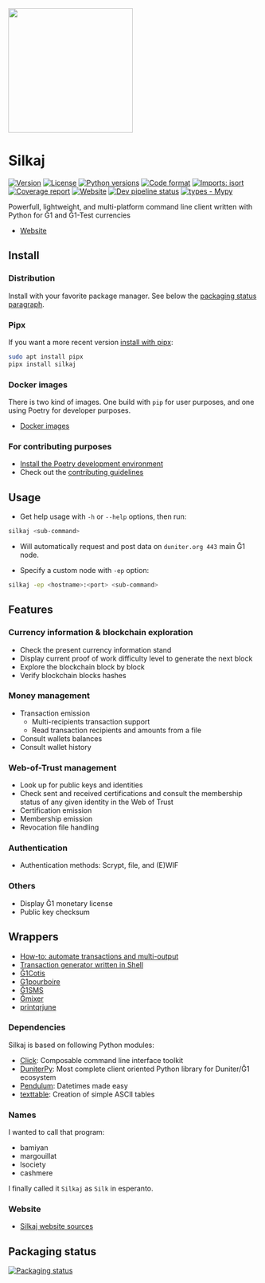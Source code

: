 <img src="https://git.duniter.org/clients/python/silkaj/raw/main/logo/silkaj_logo.svg" width="250" />

# Silkaj

[![Version](https://img.shields.io/pypi/v/silkaj.svg)](https://pypi.python.org/pypi/silkaj)
[![License](https://img.shields.io/pypi/l/silkaj.svg)](https://pypi.python.org/pypi/silkaj)
[![Python versions](https://img.shields.io/pypi/pyversions/silkaj.svg?logo=python&label=Python&logoColor=gold)](https://pypi.python.org/pypi/silkaj)
[![Code format](https://img.shields.io/badge/code%20style-black-000000.svg)](https://github.com/psf/black)
[![Imports: isort](https://img.shields.io/badge/%20imports-isort-%231674b1?style=flat&labelColor=ef8336)](https://pycqa.github.io/isort/)
[![Coverage report](https://git.duniter.org/clients/python/silkaj/badges/main/coverage.svg)](https://clients.duniter.io/python/silkaj/index.html)
[![Website](https://img.shields.io/website/https/silkaj.duniter.org.svg)](https://silkaj.duniter.org)
[![Dev pipeline status](https://git.duniter.org/clients/python/silkaj/badges/main/pipeline.svg)](https://git.duniter.org/clients/python/silkaj/)
[![types - Mypy](https://img.shields.io/badge/types-Mypy-blue.svg)](http://www.mypy-lang.org/)

Powerfull, lightweight, and multi-platform command line client written with Python for Ğ1 and Ğ1-Test currencies

- [Website](https://silkaj.duniter.org)

## Install

### Distribution

Install with your favorite package manager. See below the [packaging status paragraph](#packaging-status).

### Pipx

If you want a more recent version [install with pipx](doc/install_pipx.md):

```bash
sudo apt install pipx
pipx install silkaj
```

### Docker images

There is two kind of images. One build with `pip` for user purposes, and one using Poetry for developer purposes.

- [Docker images](doc/docker.md)

### For contributing purposes

- [Install the Poetry development environment](doc/install_poetry.md)
- Check out the [contributing guidelines](CONTRIBUTING.md)

## Usage

- Get help usage with `-h` or `--help` options, then run:

```bash
silkaj <sub-command>
```

- Will automatically request and post data on `duniter.org 443` main Ğ1 node.

- Specify a custom node with `-ep` option:

```bash
silkaj -ep <hostname>:<port> <sub-command>
```

## Features

### Currency information & blockchain exploration

- Check the present currency information stand
- Display current proof of work difficulty level to generate the next block
- Explore the blockchain block by block
- Verify blockchain blocks hashes

### Money management

- Transaction emission
  - Multi-recipients transaction support
  - Read transaction recipients and amounts from a file
- Consult wallets balances
- Consult wallet history

### Web-of-Trust management

- Look up for public keys and identities
- Check sent and received certifications and consult the membership status of any given identity in the Web of Trust
- Certification emission
- Membership emission
- Revocation file handling

### Authentication

- Authentication methods: Scrypt, file, and (E)WIF

### Others

- Display Ğ1 monetary license
- Public key checksum

## Wrappers

- [How-to: automate transactions and multi-output](doc/how-to_automate_transactions_and_multi-output.md)
- [Transaction generator written in Shell](https://gitlab.com/jytou/tgen)
- [Ğ1Cotis](https://git.duniter.org/matograine/g1-cotis)
- [G1pourboire](https://git.duniter.org/matograine/g1pourboire)
- [Ğ1SMS](https://git.duniter.org/clients/G1SMS/)
- [Ğmixer](https://git.duniter.org/tuxmain/gmixer-py/)
- [printqrjune](https://github.com/jbar/printqrjune)

### Dependencies

Silkaj is based on following Python modules:

- [Click](https://click.palletsprojects.com/): Composable command line interface toolkit
- [DuniterPy](https://git.duniter.org/clients/python/duniterpy/): Most complete client oriented Python library for Duniter/Ğ1 ecosystem
- [Pendulum](https://pendulum.eustace.io/): Datetimes made easy
- [texttable](https://github.com/foutaise/texttable/): Creation of simple ASCII tables

### Names

I wanted to call that program:

- bamiyan
- margouillat
- lsociety
- cashmere

I finally called it `Silkaj` as `Silk` in esperanto.

### Website

- [Silkaj website sources](https://git.duniter.org/websites/silkaj_website/)

## Packaging status

[![Packaging status](https://repology.org/badge/vertical-allrepos/silkaj.svg)](https://repology.org/project/silkaj/versions)
